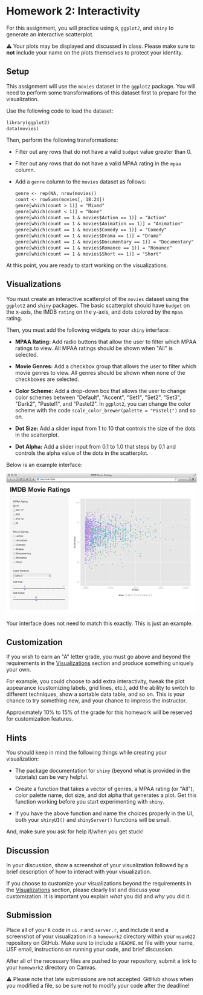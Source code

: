 Homework 2: Interactivity
==============================

For this assignment, you will practice using `R`, `ggplot2`, and `shiny` to generate an interactive scatterplot.

:warning: Your plots may be displayed and discussed in class. Please make sure to **not** include your name on the plots themselves to protect your identity.

Setup
------------------------------

This assignment will use the `movies` dataset in the `ggplot2` package. You will need to perform some transformations of this dataset first to prepare for the visualization.

Use the following code to load the dataset:

```
library(ggplot2) 
data(movies) 
```

Then, perform the following transformations:

- Filter out any rows that do not have a valid `budget` value greater than 0. 

- Filter out any rows that do not have a valid MPAA rating in the `mpaa` column.

- Add a `genre` column to the `movies` dataset as follows:
  ```
  genre <- rep(NA, nrow(movies))
  count <- rowSums(movies[, 18:24])
  genre[which(count > 1)] = "Mixed"
  genre[which(count < 1)] = "None"
  genre[which(count == 1 & movies$Action == 1)] = "Action"
  genre[which(count == 1 & movies$Animation == 1)] = "Animation"
  genre[which(count == 1 & movies$Comedy == 1)] = "Comedy"
  genre[which(count == 1 & movies$Drama == 1)] = "Drama"
  genre[which(count == 1 & movies$Documentary == 1)] = "Documentary"
  genre[which(count == 1 & movies$Romance == 1)] = "Romance"
  genre[which(count == 1 & movies$Short == 1)] = "Short"
  ```

At this point, you are ready to start working on the visualizations.

Visualizations
------------------------------

You must create an interactive scatterplot of the `movies` dataset using the `ggplot2` and `shiny` packages. The basic scatterplot should have `budget` on the x-axis, the IMDB `rating` on the y-axis, and dots colored by the `mpaa` rating.

Then, you must add the following widgets to your `shiny` interface:

- **MPAA Rating:** Add radio buttons that allow the user to filter which MPAA ratings to view. All MPAA ratings should be shown when "All" is selected.

- **Movie Genres:** Add a checkbox group that allows the user to filter which movie genres to view. All genres should be shown when none of the checkboxes are selected.

- **Color Scheme:** Add a drop-down box that allows the user to change color schemes between "Default", "Accent", "Set1", "Set2", "Set3", "Dark2", "Pastel1", and "Pastel2". In `ggplot2`, you can change the color scheme with the code `scale_color_brewer(palette = "Pastel1")` and so on.

- **Dot Size:** Add a slider input from 1 to 10 that controls the size of the dots in the scatterplot.

- **Dot Alpha:** Add a slider input from 0.1 to 1.0 that steps by 0.1 and controls the alpha value of the dots in the scatterplot.

Below is an example interface:

![IMAGE](shinyapp.png)

Your interface does not need to match this exactly. This is just an example.

Customization
------------------------------

If you wish to earn an "A" letter grade, you must go above and beyond the requirements in the [Visualizations](#visualizations) section and produce something uniquely your own. 

For example, you could choose to add extra interactivity, tweak the plot appearance (customizing labels, grid lines, etc.), add the ability to switch to different techniques, show a sortable data table, and so on. This is your chance to try something new, and your chance to impress the instructor. 

Approximately 10% to 15% of the grade for this homework will be reserved for customization features.

Hints
------------------------------

You should keep in mind the following things while creating your visualization:

- The package documentation for `shiny` (beyond what is provided in the tutorials) can be very helpful.

- Create a function that takes a vector of genres, a MPAA rating (or "All"), color palette name, dot size, and dot alpha that generates a plot. Get this function working before you start experimenting with `shiny`.

- If you have the above function and name the choices properly in the UI, both your `shinyUI()` and `shinyServer()` functions will be small.

And, make sure you ask for help if/when you get stuck!

Discussion
------------------------------

In your discussion, show a screenshot of your visualization followed by a brief description of how to interact with your visualization.

If you choose to customize your visualizations beyond the requirements in the [Visualizations](#visualizations) section, please clearly list and discuss your customization. It is important you explain _what_ you did and _why_ you did it.

Submission
------------------------------

Place all of your `R` code in `ui.r` and `server.r`, and include it and a screenshot of your visualization in a `homework2` directory within your `msan622` repository on GitHub. Make sure to include a `README.md` file with your name, USF email, instructions on running your code, and brief discussion.

After all of the necessary files are pushed to your repository, submit a link to your `homework2` directory on Canvas.

:warning: Please note that late submissions are not accepted. GitHub shows when you modified a file, so be sure not to modify your code after the deadline!


